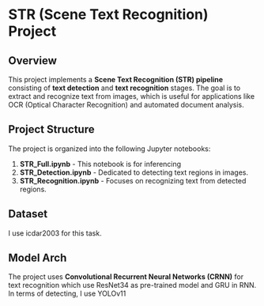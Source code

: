 # STR (Scene Text Recognition) Project

## Overview

This project implements a **Scene Text Recognition (STR) pipeline** consisting of **text detection** and **text recognition** stages. The goal is to extract and recognize text from images, which is useful for applications like OCR (Optical Character Recognition) and automated document analysis.

## Project Structure

The project is organized into the following Jupyter notebooks:

1. **STR\_Full.ipynb** - This notebook is for inferencing
2. **STR\_Detection.ipynb** - Dedicated to detecting text regions in images.
3. **STR\_Recognition.ipynb** - Focuses on recognizing text from detected regions.

## Dataset
I use icdar2003 for this task.

## Model Arch
The project uses **Convolutional Recurrent Neural Networks (CRNN)** for text recognition which use ResNet34 as pre-trained model and GRU in RNN.
In terms of detecting, I use YOLOv11

